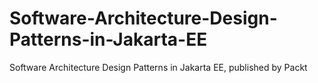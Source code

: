 # Software-Architecture-Design-Patterns-in-Jakarta-EE
Software Architecture Design Patterns in Jakarta EE, published by Packt
